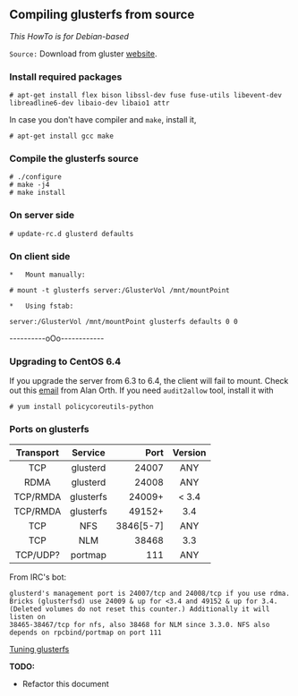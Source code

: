 ## Compiling glusterfs from source

*This HowTo is for Debian-based*

```Source:``` Download from gluster [website](http://www.gluster.org/download/).

### Install required packages

```# apt-get install flex bison libssl-dev fuse fuse-utils libevent-dev libreadline6-dev libaio-dev libaio1 attr```

In case you don't have compiler and `make`, install it,

```# apt-get install gcc make```

### Compile the glusterfs source

```# ./configure```  
```# make -j4```  
```# make install```

### On server side
```# update-rc.d glusterd defaults```

### On client side
    *   Mount manually:  
```# mount -t glusterfs server:/GlusterVol /mnt/mountPoint```  

    *   Using fstab:  
```server:/GlusterVol /mnt/mountPoint glusterfs defaults 0 0```

----------oOo------------

### Upgrading to CentOS 6.4

If you upgrade the server from 6.3 to 6.4, the client will fail to mount.
Check out this [email][0] from Alan Orth. If you need `audit2allow` tool,
install it with
```
# yum install policycoreutils-python
```

### Ports on glusterfs

| Transport | Service    | Port      | Version |
|:---------:|:----------:|----------:|:-------:|
| TCP       | glusterd   | 24007     |     ANY |
| RDMA      | glusterd   | 24008     |     ANY |
| TCP/RMDA  | glusterfs  | 24009+    |  < 3.4  |
| TCP/RMDA  | glusterfs  | 49152+    |    3.4  |
| TCP       | NFS        | 3846[5-7] |    ANY  |
| TCP       | NLM        | 38468     |    3.3  |
| TCP/UDP?  | portmap    | 111       |    ANY  |

From IRC's bot:
```
glusterd's management port is 24007/tcp and 24008/tcp if you use rdma.
Bricks (glusterfsd) use 24009 & up for <3.4 and 49152 & up for 3.4.
(Deleted volumes do not reset this counter.) Additionally it will listen on
38465-38467/tcp for nfs, also 38468 for NLM since 3.3.0. NFS also depends on rpcbind/portmap on port 111
```

[Tuning glusterfs][1]

**TODO:**
* Refactor this document

[0]: http://www.gluster.org/pipermail/gluster-users/2013-March/035731.html "CentOS 6.4 gluster"
[1]: http://www.jamescoyle.net/how-to/559-glusterfs-performance-tuning "gluster tuning"

